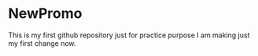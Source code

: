 # NewPromo
This is my first github repository just for practice purpose
I am making just my first change now.
